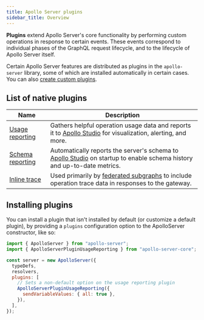 ```yaml
---
title: Apollo Server plugins
sidebar_title: Overview
---
```


**Plugins** extend Apollo Server's core functionality by performing custom operations in response to certain events. These events correspond to individual phases of the GraphQL request lifecycle, and to the lifecycle of Apollo Server itself.

Certain Apollo Server features are distributed as plugins in the `apollo-server` library, some of which are installed automatically in certain cases. You can also [create custom plugins](./integrations/plugins/).

## List of native plugins

| Name | Description |
|------|-------------|
| [Usage reporting](./api/plugin/usage-reporting/) | Gathers helpful operation usage data and reports it to [Apollo Studio](https://www.apollographql.com/docs/studio/) for visualization, alerting, and more. |
| [Schema reporting](./api/plugin/schema-reporting/) | Automatically reports the server's schema to [Apollo Studio](https://www.apollographql.com/docs/studio/) on startup to enable schema history and up-to-date metrics. |
| [Inline trace](./api/plugin/inline-trace/) | Used primarily by [federated subgraphs](https://www.apollographql.com/docs/federation/) to include operation trace data in responses to the gateway. | 

## Installing plugins

You can install a plugin that isn't installed by default (or customize a default plugin), by providing a `plugins` configuration option to the ApolloServer constructor, like so:

```js
import { ApolloServer } from "apollo-server";
import { ApolloServerPluginUsageReporting } from "apollo-server-core";

const server = new ApolloServer({
  typeDefs,
  resolvers,
  plugins: [
    // Sets a non-default option on the usage reporting plugin
    ApolloServerPluginUsageReporting({
      sendVariableValues: { all: true },
    }),
  ],
});
```
